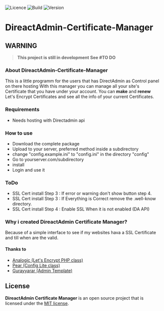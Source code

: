![Licence](https://img.shields.io/badge/License-MIT-blue.svg?style=flat-square) ![Build](https://img.shields.io/badge/Build-Alpa-red.svg?style=flat-square) ![Version](https://img.shields.io/badge/Version-V_0.2-green.svg?style=flat-square)
# DireactAdmin-Certificate-Manager

## **WARNING**
> **This project is still in development**
> **See #TO DO**

### About DireactAdmin-Certificate-Manager
This is a little programm for the users that has DirectAdmin as Control panel on there hosting
With this manager you can manage all your site's Certificate that you have under your account.
You can **make** and **renew** Let's Encrypt Certificates and see all the info of your current Certificates.

### Requirements
* Needs hosting with Directadmin api

### How to use
 * Download the complete package
 * Upload to your server, preferred method inside a subdirectory
 * change "config.example.ini" to "config.ini" in the directory "config"
 * Go to yourserver.com/subdirectory
 * install
 * Login and use it

### ToDo
 * SSL Cert install Step 3 : If error or warning don't show button step 4.
 * SSL Cert install Step 3 : If Everything is Correct remove the .well-know directory.
 * SSL Cert install Step 4 : Enable SSL When it is not enabled (DA API)

### Why i created DireactAdmin Certificate Manager?
Because of a simple interface to see if my websites hava a SSL Certificate and till when are the valid.

####  Thanks to
 * [Analogic (Let's Encrypt PHP class)](https://github.com/analogic/lescript)
 * [Pear (Config Lite class)](https://github.com/pear/Config_Lite)
 * [Gurayyarar (Admin Template)](https://github.com/gurayyarar/AdminBSBMaterialDesign)


License
----------
**DireactAdmin Certificate Manager** is an open source project that is licensed under the [MIT license](http://opensource.org/licenses/MIT).
